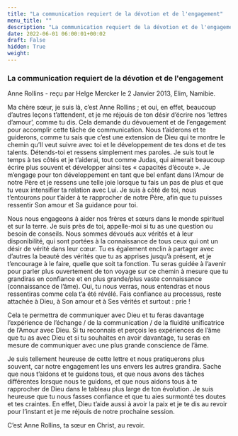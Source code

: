 ```yaml
---
title: "La communication requiert de la dévotion et de l'engagement"
menu_title: ""
description: "La communication requiert de la dévotion et de l'engagement"
date: 2022-06-01 06:00:01+00:02
draft: False
hidden: True
weight:
---
```

### La communication requiert de la dévotion et de l'engagement

Anne Rollins - reçu par Helge Mercker le 2 Janvier 2013, Elim, Namibie.

Ma chère sœur, je suis là, c’est Anne Rollins ; et oui, en effet, beaucoup d’autres leçons t’attendent, et je me réjouis de ton désir d’écrire nos ‘lettres d’amour’, comme tu dis. Cela demande du dévouement et de l’engagement pour accomplir cette tâche de communication. Nous t’aiderons et te guiderons, comme tu sais que c’est une extension de Dieu qui te montre le chemin qu’Il veut suivre avec toi et le développement de tes dons et de tes talents. Détends-toi et ressens simplement mes paroles. Je suis tout le temps à tes côtés et je t’aiderai, tout comme Judas, qui aimerait beaucoup écrire plus souvent et développer ainsi tes « capacités d’écoute ». Je m’engage pour ton développement en tant que bel enfant dans l’Amour de notre Père et je ressens une telle joie lorsque tu fais un pas de plus et que tu veux intensifier ta relation avec Lui. Je suis à côté de toi, nous t’entourons pour t’aider à te rapprocher de notre Père, afin que tu puisses ressentir Son amour et Sa guidance pour toi.

Nous nous engageons à aider nos frères et sœurs dans le monde spirituel et sur la terre. Je suis près de toi, appelle-moi si tu as une question ou besoin de conseils. Nous sommes dévoués aux vérités et à leur disponibilité, qui sont portées à la connaissance de tous ceux qui ont un désir de vérité dans leur cœur. Tu es également enclin à partager avec d’autres la beauté des vérités que tu as apprises jusqu’à présent, et je t’encourage à le faire, quelle que soit ta fonction. Tu seras guidée à l’avenir pour parler plus ouvertement de ton voyage sur ce chemin à mesure que tu grandiras en confiance et en plus grande/plus vaste connaissance (connaissance de l’âme). Oui, tu nous verras, nous entendras et nous ressentiras comme cela t’a été révélé. Fais confiance au processus, reste attachée à Dieu, à Son amour et à Ses vérités et surtout : prie !

Cela te permettra de communiquer avec Dieu et tu feras davantage l’expérience de l’échange / de la communication / de la fluidité unificatrice de l’Amour avec Dieu. Si tu reconnais et perçois les expériences de l’âme que tu as avec Dieu et si tu souhaites en avoir davantage, tu seras en mesure de communiquer avec une plus grande conscience de l’âme.

Je suis tellement heureuse de cette lettre et nous pratiquerons plus souvent, car notre engagement les uns envers les autres grandira. Sache que nous t’aidons et te guidons tous, et que nous avons des tâches différentes lorsque nous te guidons, et que nous aidons tous à te rapprocher de Dieu dans le tableau plus large de ton évolution. Je suis heureuse que tu nous fasses confiance et que tu aies surmonté tes doutes et tes craintes. En effet, Dieu t’aide aussi à avoir la paix et je te dis au revoir pour l’instant et je me réjouis de notre prochaine session.

C’est Anne Rollins, ta sœur en Christ, au revoir.
